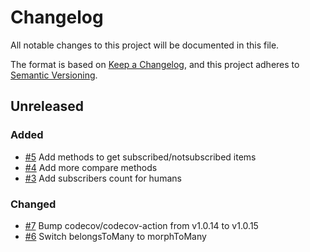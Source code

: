 # Changelog
All notable changes to this project will be documented in this file.

The format is based on [Keep a Changelog](https://keepachangelog.com/en/1.0.0/),
and this project adheres to [Semantic Versioning](https://semver.org/spec/v2.0.0.html).

<!-- changelog-linker -->

## Unreleased

### Added

- [#5] Add methods to get subscribed/notsubscribed items
- [#4] Add more compare methods
- [#3] Add subscribers count for humans

### Changed

- [#7] Bump codecov/codecov-action from v1.0.14 to v1.0.15
- [#6] Switch belongsToMany to morphToMany

[#7]: https://github.com/zingimmick/laravel-subscribe/pull/7
[#6]: https://github.com/zingimmick/laravel-subscribe/pull/6
[#5]: https://github.com/zingimmick/laravel-subscribe/pull/5
[#4]: https://github.com/zingimmick/laravel-subscribe/pull/4
[#3]: https://github.com/zingimmick/laravel-subscribe/pull/3
